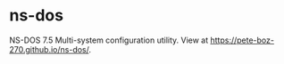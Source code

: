 # ns-dos

NS-DOS 7.5 Multi-system configuration utility. View at https://pete-boz-270.github.io/ns-dos/.

